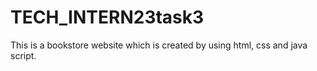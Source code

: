# TECH_INTERN23task3
This is a bookstore website which is created by using html, css and java script.
